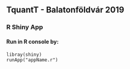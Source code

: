 ## TquantT - Balatonföldvár 2019

### R Shiny App
#### Run in R console by:
~~~~
libray(shiny)
runApp("appName.r")
~~~~